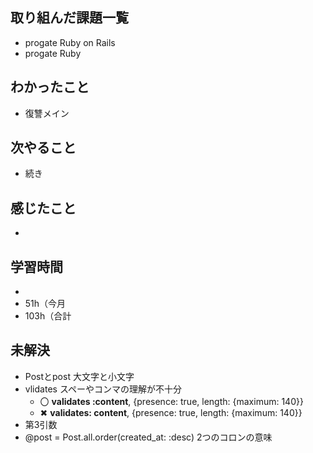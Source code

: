 ## 取り組んだ課題一覧
- progate Ruby on Rails
- progate Ruby
## わかったこと
- 復讐メイン
## 次やること
- 続き
## 感じたこと
- 
## 学習時間
- 
- 51h（今月
- 103h（合計

## 未解決
- Postとpost 大文字と小文字
- vlidates スペーやコンマの理解が不十分
  - 〇 **validates :content**, {presence: true, length: {maximum: 140}}
  - ✖ **validates: content**, {presence: true, length: {maximum: 140}}
- 第3引数
- @post = Post.all.order(created_at: :desc) 2つのコロンの意味
